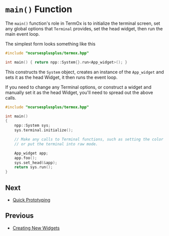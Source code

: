 # `main()` Function

The `main()` function's role in TermOx is to initialize the terminal screen, set
any global options that `Terminal` provides, set the head widget, then run the
main event loop.

The simplest form looks something like this

```cpp
#include "ncursesplusplus/termox.hpp"

int main() { return npp::System{}.run<App_widget>(); }
```

This constructs the `System` object, creates an instance of the `App_widget` and
sets it as the head Widget, it then runs the event loop.

If you need to change any Terminal options, or construct a widget and manually
set it as the head Widget, you'll need to spread out the above calls.

```cpp
#include "ncursesplusplus/termox.hpp"

int main()
{
    npp::System sys;
    sys.terminal.initialize();

    // Make any calls to Terminal functions, such as setting the color palette,
    // or put the terminal into raw mode.

    App_widget app;
    app.foo();
    sys.set_head(&app);
    return sys.run();
}
```

## Next

- [Quick Prototyping](quick-prototyping.md)

## Previous

- [Creating New Widgets](creating-new-widgets.md)
